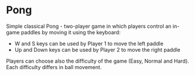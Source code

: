 # Pong
Simple classical Pong - two-player game in which players control an in-game paddles by moving it using the keyboard:  
* W and S keys can be used by Player 1 to move the left paddle
* Up and Down keys can be used by Player 2 to move the right paddle
<a/>
<a/>
Players can choose also the difficulty of the game (Easy, Normal and Hard). Each difficulty differs in ball movement.